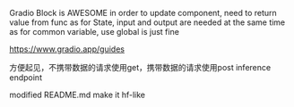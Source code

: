 Gradio Block is AWESOME
in order to update component, need to return value from func
as for State, input and output are needed at the same time
as for common variable, use global is just fine


https://www.gradio.app/guides


方便起见，不携带数据的请求使用get，携带数据的请求使用post
inference endpoint


modified README.md
make it hf-like